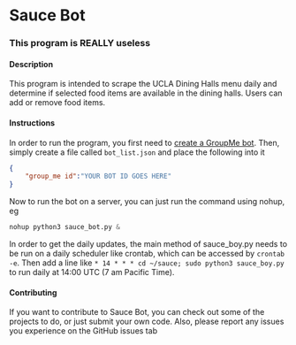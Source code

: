 # Sauce Bot
### This program is REALLY useless
#### Description
This program is intended to scrape the UCLA Dining Halls menu daily and determine if selected food items are available in the dining halls. Users can add or remove food items.

#### Instructions
In order to run the program, you first need to [create a GroupMe bot](https://dev.groupme.com/tutorials/bots). Then, simply create a file called `bot_list.json` and place the following into it
```json
{
    "group_me id":"YOUR BOT ID GOES HERE"
}
```
Now to run the bot on a server, you can just run the command using nohup, eg
```python
nohup python3 sauce_bot.py &
```

In order to get the daily updates, the main method of sauce_boy.py needs to be run on a daily scheduler like crontab, which can be accessed by `crontab -e`. Then add a line like `* 14 * * * cd ~/sauce; sudo python3 sauce_boy.py` to run daily at 14:00 UTC (7 am Pacific Time). 

#### Contributing
If you want to contribute to Sauce Bot, you can check out some of the projects to do, or just submit your own code. Also, please report any issues you experience on the GitHub issues tab